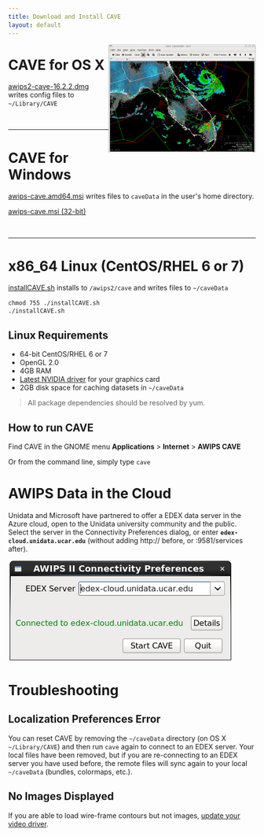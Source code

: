 ```yaml
---
title: Download and Install CAVE
layout: default
---
```



<img style="width:300px;float:right;" src="../../images/Unidata_AWIPS2_CAVE.png">

# <core-icon icon="fa:apple" aria-label="file-download" role="img"></core-icon> CAVE for OS X

[<paper-button raised role="button" tabindex="0"><core-icon icon="file-download" aria-label="file-download" role="img"></core-icon>awips2-cave-16.2.2.dmg</paper-button>](http://www.unidata.ucar.edu/downloads/awips2/awips2-cave-16.2.2.dmg) writes  config files to `~/Library/CAVE`

<br>

---

# <core-icon icon="fa:windows" aria-label="file-download" role="img"></core-icon> CAVE for Windows

[<paper-button raised role="button" tabindex="0"><core-icon icon="file-download" aria-label="file-download" role="img"></core-icon>awips-cave.amd64.msi</paper-button>](http://www.unidata.ucar.edu/downloads/awips2/awips-cave.amd64.msi) writes files to `caveData` in the user's home directory. 

[<paper-button raised role="button" tabindex="0"><core-icon icon="file-download" aria-label="file-download" role="img"></core-icon>awips-cave.msi (32-bit)</paper-button>](http://www.unidata.ucar.edu/downloads/awips2/awips-cave.msi)

<br>

---

# <core-icon icon="fa:linux" aria-label="file-download" role="img"></core-icon> x86_64 Linux (CentOS/RHEL 6 or 7)

[<paper-button raised role="button" tabindex="0"><core-icon icon="file-download" aria-label="file-download" role="img"></core-icon>installCAVE.sh</paper-button>](http://www.unidata.ucar.edu/software/awips2/installCAVE.sh) installs to `/awips2/cave` and writes files to `~/caveData`

    chmod 755 ./installCAVE.sh
    ./installCAVE.sh

## Linux Requirements

* 64-bit CentOS/RHEL 6 or 7
* OpenGL 2.0
* 4GB RAM
* [Latest NVIDIA driver](http://www.nvidia.com/Download/index.aspx?lang=en-us) for your graphics card
* 2GB disk space for caching datasets in `~/caveData`

> All package dependencies should be resolved by yum. 

## How to run CAVE

Find CAVE in the GNOME menu **Applications** &gt; **Internet** &gt; **AWIPS CAVE**

Or from the command line, simply type `cave`

# AWIPS Data in the Cloud

Unidata and Microsoft have partnered to offer a EDEX data server in the Azure cloud, open to the Unidata university community and the public.  Select the server in the Connectivity Preferences dialog, or enter **`edex-cloud.unidata.ucar.edu`** (without adding http:// before, or :9581/services after).

![EDEX in the cloud](../images/boEbFSf28t.gif)


# Troubleshooting

## Localization Preferences Error

You can reset CAVE by removing the `~/caveData` directory (on OS X `~/Library/CAVE`) and then run `cave` again to connect to an EDEX server.  Your local files have been removed, but if you are re-connecting to an EDEX server you have used before, the remote files will sync again to your local `~/caveData` (bundles, colormaps, etc.). 

## No Images Displayed

If you are able to load wire-frame contours but not images, [update your video driver](http://www.nvidia.com/Download/index.aspx?lang=en-us). 
